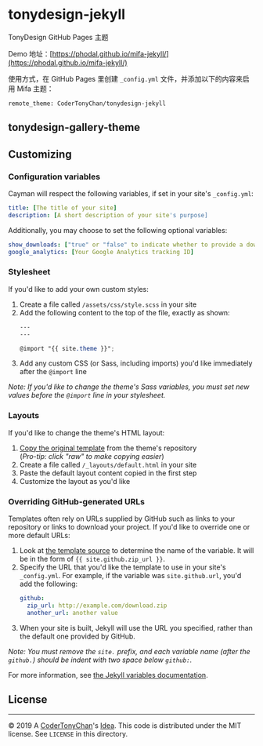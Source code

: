# tonydesign-jekyll

TonyDesign GitHub Pages 主题

Demo 地址：[https://phodal.github.io/mifa-jekyll/](https://phodal.github.io/mifa-jekyll/)

使用方式，在 GitHub Pages 里创建 ``_config.yml`` 文件，并添加以下的内容来启用 Mifa 主题：

```
remote_theme: CoderTonyChan/tonydesign-jekyll
```

## tonydesign-gallery-theme



## Customizing

### Configuration variables

Cayman will respect the following variables, if set in your site's `_config.yml`:

```yml
title: [The title of your site]
description: [A short description of your site's purpose]
```

Additionally, you may choose to set the following optional variables:

```yml
show_downloads: ["true" or "false" to indicate whether to provide a download URL]
google_analytics: [Your Google Analytics tracking ID]
```

### Stylesheet

If you'd like to add your own custom styles:

1. Create a file called `/assets/css/style.scss` in your site
2. Add the following content to the top of the file, exactly as shown:
    ```scss
    ---
    ---

    @import "{{ site.theme }}";
    ```
3. Add any custom CSS (or Sass, including imports) you'd like immediately after the `@import` line

*Note: If you'd like to change the theme's Sass variables, you must set new values before the `@import` line in your stylesheet.*

### Layouts

If you'd like to change the theme's HTML layout:

1. [Copy the original template](https://github.com/pages-themes/cayman/blob/master/_layouts/default.html) from the theme's repository<br />(*Pro-tip: click "raw" to make copying easier*)
2. Create a file called `/_layouts/default.html` in your site
3. Paste the default layout content copied in the first step
4. Customize the layout as you'd like

### Overriding GitHub-generated URLs

Templates often rely on URLs supplied by GitHub such as links to your repository or links to download your project. If you'd like to override one or more default URLs:

1. Look at [the template source](https://github.com/pages-themes/cayman/blob/master/_layouts/default.html) to determine the name of the variable. It will be in the form of `{{ site.github.zip_url }}`.
2. Specify the URL that you'd like the template to use in your site's `_config.yml`. For example, if the variable was `site.github.url`, you'd add the following:
    ```yml
    github:
      zip_url: http://example.com/download.zip
      another_url: another value
    ```
3. When your site is built, Jekyll will use the URL you specified, rather than the default one provided by GitHub.

*Note: You must remove the `site.` prefix, and each variable name (after the `github.`) should be indent with two space below `github:`.*

For more information, see [the Jekyll variables documentation](https://jekyllrb.com/docs/variables/).


## License
---

<!-- [![CoderTonyChan's Idea](http://brand.phodal.com/shields/idea-small.svg)](http://ideas.phodal.com/) -->

<!-- [![CoderTonyChan's Design](http://brand.phodal.com/shields/design-small.svg)](https://www.phodal.com/) -->

© 2019 A [CoderTonyChan](https://tonystudio.ml)'s [Idea](http://github.com/CoderTonyChan/ideas).  This code is distributed under the MIT license. See `LICENSE` in this directory.
